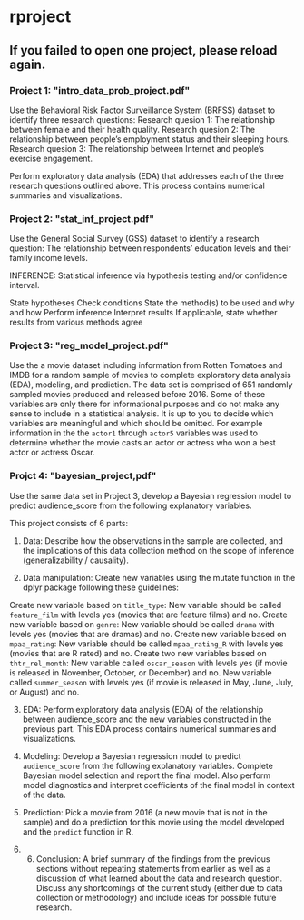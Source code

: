 # rproject

## If you failed to open one project, please reload again.


### Project 1: "intro_data_prob_project.pdf"

Use the Behavioral Risk Factor Surveillance System (BRFSS) dataset to identify three research questions:
Research quesion 1: The relationship between female and their health quality.
Research quesion 2: The relationship between people’s employment status and their sleeping hours. 
Research quesion 3: The relationship between Internet and people’s exercise engagement.

Perform exploratory data analysis (EDA) that addresses each of the three research questions outlined above. 
This process contains numerical summaries and visualizations. 




### Project 2: "stat_inf_project.pdf"

Use the General Social Survey (GSS) dataset to identify a research question: The relationship between respondents’ education levels and their family income levels.

INFERENCE: Statistical inference via hypothesis testing and/or confidence interval.

State hypotheses
Check conditions
State the method(s) to be used and why and how
Perform inference
Interpret results
If applicable, state whether results from various methods agree




### Project 3: "reg_model_project.pdf"

Use the a movie dataset including information from Rotten Tomatoes and IMDB for a random sample of movies to complete exploratory data analysis (EDA), modeling, and prediction.
The data set is comprised of 651 randomly sampled movies produced and released before 2016.
Some of these variables are only there for informational purposes and do not make any sense to include in a statistical analysis. It is up to you to decide which variables are meaningful and which should be omitted. 
For example information in the the `actor1` through `actor5` variables was used to determine whether the movie casts an actor or actress who won a best actor or actress Oscar.




### Projct 4: "bayesian_project,pdf"

Use the same data set in Project 3, develop a Bayesian regression model to predict audience_score from the following explanatory variables.

This project consists of 6 parts:
1. Data: Describe how the observations in the sample are collected, and the implications of this data collection method on the scope of inference (generalizability / causality).

2. Data manipulation: Create new variables using the mutate function in the dplyr package following these guidelines:

Create new variable based on `title_type`: New variable should be called `feature_film` with levels yes (movies that are feature films) and no.
Create new variable based on `genre`: New variable should be called `drama` with levels yes (movies that are dramas) and no.
Create new variable based on `mpaa_rating`: New variable should be called `mpaa_rating_R` with levels yes (movies that are R rated) and no.
Create two new variables based on `thtr_rel_month`:
New variable called `oscar_season` with levels yes (if movie is released in November, October, or December) and no.
New variable called `summer_season` with levels yes (if movie is released in May, June, July, or August) and no.

3. EDA: Perform exploratory data analysis (EDA) of the relationship between audience_score and the new variables constructed in the previous part. 
This EDA process contains numerical summaries and visualizations. 

4. Modeling: Develop a Bayesian regression model to predict `audience_score` from the following explanatory variables.
Complete Bayesian model selection and report the final model. 
Also perform model diagnostics and interpret coefficients of the final model in context of the data.

5. Prediction: Pick a movie from 2016 (a new movie that is not in the sample) and do a prediction for this movie using the model developed and the `predict` function in R.

6. 6. Conclusion: A brief summary of the findings from the previous sections without repeating statements from earlier as well as a discussion of what learned about the data and research question. 
Discuss any shortcomings of the current study (either due to data collection or methodology) and include ideas for possible future research.

